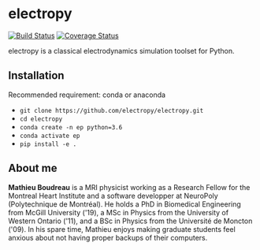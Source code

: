 # electropy
[![Build Status](https://travis-ci.com/electropy/electropy.svg?branch=master)](https://travis-ci.com/electropy/electropy)
[![Coverage Status](https://coveralls.io/repos/github/electropy/electropy/badge.svg?branch=master)](https://coveralls.io/github/electropy/electropy?branch=master)

electropy is a classical electrodynamics simulation toolset for Python.

## Installation

Recommended requirement: conda or anaconda

* `git clone https://github.com/electropy/electropy.git`
* `cd electropy`
* `conda create -n ep python=3.6`
* `conda activate ep`
* `pip install -e .`

## About me

**Mathieu Boudreau** is a MRI physicist working as a Research Fellow for the
Montreal Heart Institute and a software developper at NeuroPoly (Polytechnique
de Montréal). He holds a PhD in Biomedical Engineering from McGill University
('19), a MSc in Physics from the University of Western Ontario ('11), and a BSc
in Physics from the Université de Moncton ('09). In his spare time, Mathieu
enjoys making graduate students feel anxious about not having proper backups of
their computers.